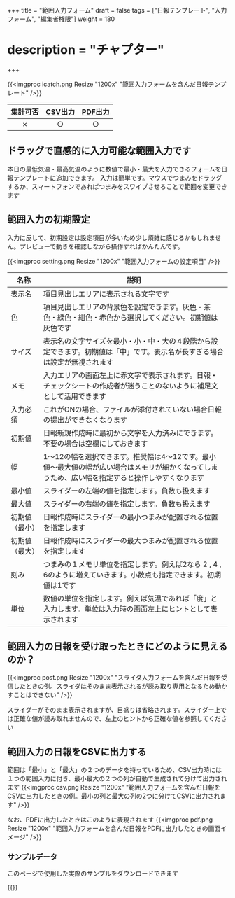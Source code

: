 +++
title = "範囲入力フォーム"
draft = false
tags = ["日報テンプレート", "入力フォーム", "編集者権限"]
weight = 180
# description = "チャプター"
+++

{{<imgproc icatch.png Resize "1200x" "範囲入力フォームを含んだ日報テンプレート" />}}

|[集計可否](/report/totalling/form/)|[CSV出力](/report/totalling/csv/)|[PDF出力](/report/read/pdf/)|
|:---:|:---:|:---:|
|✗|○|○|

## ドラッグで直感的に入力可能な範囲入力です

本日の最低気温・最高気温のように数値で最小・最大を入力できるフォームを日報テンプレートに追加できます。
入力は簡単です。マウスでつまみをドラッグするか、スマートフォンであればつまみをスワイプさせることで範囲を変更できます

## 範囲入力の初期設定

入力に反して、初期設定は設定項目が多いため少し煩雑に感じるかもしれません。プレビューで動きを確認しながら操作すればかんたんです。

{{<imgproc setting.png Resize "1200x" "範囲入力フォームの設定項目" />}}

|名称|説明|
|---|---|
|表示名|項目見出しエリアに表示される文字です|
|色|項目見出しエリアの背景色を設定できます。灰色・茶色・緑色・紺色・赤色から選択してください。初期値は灰色です|
|サイズ|表示名の文字サイズを最小・小・中・大の４段階から設定できます。初期値は「中」です。表示名が長すぎる場合は設定が無視されます|
|メモ|入力エリアの画面左上に赤文字で表示されます。日報・チェックシートの作成者が迷うことのないように補足文として活用できます|
|入力必須|これがONの場合、ファイルが添付されていない場合日報の提出ができなくなります|
|初期値|日報新規作成時に最初から文字を入力済みにできます。不要の場合は空欄にしておきます|
|幅|1〜12の幅を選択できます。推奨幅は4〜12です。最小値〜最大値の幅が広い場合はメモリが細かくなってしまうため、広い幅を指定すると操作しやすくなります|
|最小値|スライダーの左端の値を指定します。負数も扱えます|
|最大値|スライダーの右端の値を指定します。負数も扱えます|
|初期値（最小）|日報作成時にスライダーの最小つまみが配置される位置を指定します|
|初期値（最大）|日報作成時にスライダーの最大つまみが配置される位置を指定します|
|刻み|つまみの１メモリ単位を指定します。例えば2なら 2 , 4 , 6のように増えていきます。小数点も指定できます。初期値は1です|
|単位|数値の単位を指定します。例えば気温であれば「度」と入力します。単位は入力時の画面左上にヒントとして表示されます|

## 範囲入力の日報を受け取ったときにどのように見えるのか？

{{<imgproc post.png Resize "1200x" "スライダ入力フォームを含んだ日報を受信したときの例。スライダはそのまま表示されるが読み取り専用となるため動かすことはできない" />}}

スライダーがそのまま表示されますが、目盛りは省略されます。スライダー上では正確な値が読み取れませんので、左上のヒントから正確な値を参照してください

## 範囲入力の日報をCSVに出力する

範囲は「最小」と「最大」の２つのデータを持っているため、CSV出力時には１つの範囲入力に付き、最小最大の２つの列が自動で生成されて分けて出力されます
{{<imgproc csv.png Resize "1200x" "範囲入力フォームを含んだ日報をCSVに出力したときの例。最小の列と最大の列の2つに分けてCSVに出力されます" />}}

なお、PDFに出力したときはこのように表現されます
{{<imgproc pdf.png Resize "1200x" "範囲入力フォームを含んだ日報をPDFに出力したときの画面イメージ" />}}

### サンプルデータ

このページで使用した実際のサンプルをダウンロードできます

{{<attachments style="orange" />}}
